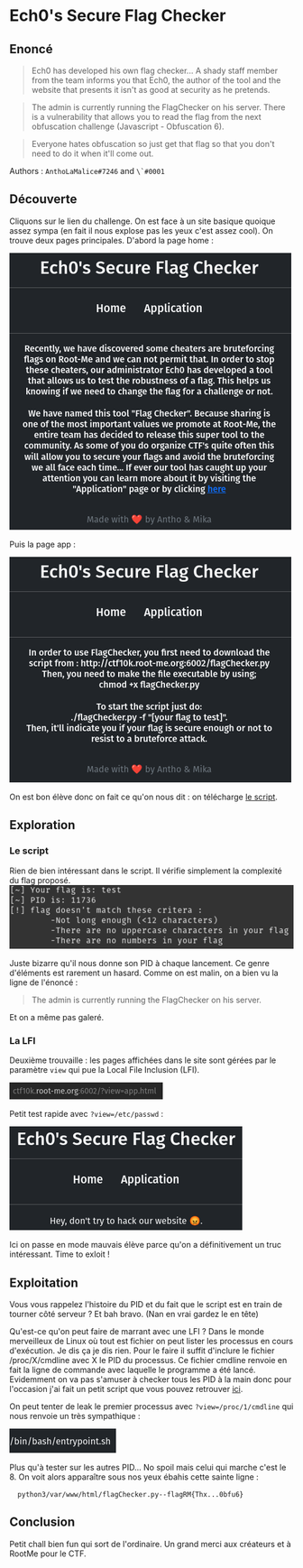 # Ech0's Secure Flag Checker

## Enoncé 

> Ech0 has developed his own flag checker... A shady staff member from the team informs you that Ech0, the author of the tool and the website that presents it isn't as good at security as he pretends.

>   The admin is currently running the FlagChecker on his server. There is a vulnerability that allows you to read the flag from the next obfuscation challenge (Javascript - Obfuscation 6).

>   Everyone hates obfuscation so just get that flag so that you don't need to do it when it'll come out.

 Authors : `AnthoLaMalice#7246` and ``\`#0001``

## Découverte

Cliquons sur le lien du challenge. On est face à un site basique quoique assez sympa (en fait il nous explose pas les yeux c'est assez cool). On trouve deux pages principales. D'abord la page home :

![[./images/home.png]](./images/home.png)

Puis la page app :

![[./images/app.png]](./images/app.png)

On est bon élève donc on fait ce qu'on nous dit : on télécharge [le script](./utils/flagChecker.py).

## Exploration

### Le script
Rien de bien intéressant dans le script. Il vérifie simplement la complexité du flag proposé. 
![[./images/script.png]](./images/script.png)

Juste bizarre qu'il nous donne son PID à chaque lancement. Ce genre d'éléments est rarement un hasard.
Comme on est malin, on a bien vu la ligne de l'énoncé :
> The admin is currently running the FlagChecker on his server.

Et on a même pas galeré.

### La LFI
Deuxième trouvaille : les pages affichées dans le site sont gérées par le paramètre `view` qui pue la Local File Inclusion (LFI).

![[./images/param.png]](./images/param.png)

Petit test rapide avec `?view=/etc/passwd` :

![[./images/hey.png]](./images/hey.png)

Ici on passe en mode mauvais élève parce qu'on a définitivement un truc intéressant. Time to exloit !

## Exploitation

Vous vous rappelez l'histoire du PID et du fait que le script est en train de tourner côté serveur ? Et bah bravo. (Nan en vrai gardez le en tête)

Qu'est-ce qu'on peut faire de marrant avec une LFI ? Dans le monde merveilleux de Linux où tout est fichier on peut lister les processus en cours d'exécution. Je dis ça je dis rien.
Pour le faire il suffit d'inclure le fichier /proc/X/cmdline avec X le PID du processus. Ce fichier cmdline renvoie en fait la ligne de commande avec laquelle le programme a été lancé. Evidemment on va pas s'amuser à checker tous les PID à la main donc pour l'occasion j'ai fait un petit script que vous pouvez retrouver [ici](./utils/lfi_process_checker.py). 

On peut tenter de leak le premier processus avec `?view=/proc/1/cmdline` qui nous renvoie un très sympathique : 

![[./images/cmdline.png]](./images/cmdline.png)

Plus qu'à tester sur les autres PID... No spoil mais celui qui marche c'est le 8. On voit alors apparaître sous nos yeux ébahis cette sainte ligne :

      python3/var/www/html/flagChecker.py--flagRM{Thx...0bfu6}

## Conclusion
Petit chall bien fun qui sort de l'ordinaire. Un grand merci aux créateurs et à RootMe pour le CTF.
